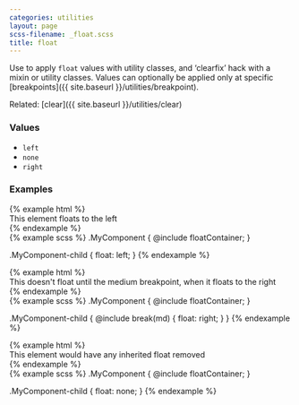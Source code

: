 ```yaml
---
categories: utilities
layout: page
scss-filename: _float.scss
title: float
---
```

Use to apply `float` values with utility classes, and ‘clearfix’ hack with a mixin or utility classes. Values can optionally be applied only at specific [breakpoints]({{ site.baseurl }}/utilities/breakpoint).

Related: [clear]({{ site.baseurl }}/utilities/clear)

### Values
* `left`
* `none`
* `right`

### Examples
<div class="DocsExample DocsExample--grouped DocsExample--labelUtilityClasses">
{% example html %}
<div class="u-floatContainer">
  <div class="u-background-color--gray-13 u-float--left">
    This element floats to the left
  </div>
</div>
{% endexample %}
</div>

<div class="DocsExample DocsExample--labelCSS DocsExample--renderHidden">
{% example scss %}
.MyComponent {
  @include floatContainer;
}

.MyComponent-child {
  float: left;
}
{% endexample %}
</div>


<div class="DocsExample DocsExample--grouped DocsExample--labelUtilityClasses">
{% example html %}
<div class="u-floatContainer">
  <div class="u-background-color--gray-13 u-md-float--right">
    This doesn't float until the medium breakpoint, when it floats to the right
  </div>
</div>
{% endexample %}
</div>

<div class="DocsExample DocsExample--labelCSS DocsExample--renderHidden">
{% example scss %}
.MyComponent {
  @include floatContainer;
}

.MyComponent-child {
  @include break(md) {
    float: right;
  }
}
{% endexample %}
</div>


<div class="DocsExample DocsExample--grouped DocsExample--labelUtilityClasses">
{% example html %}
<div class="u-floatContainer">
  <div class="u-background-color--gray-13 u-float--none">
    This element would have any inherited float removed
  </div>
</div>
{% endexample %}
</div>

<div class="DocsExample DocsExample--labelCSS DocsExample--renderHidden">
{% example scss %}
.MyComponent {
  @include floatContainer;
}

.MyComponent-child {
  float: none;
}
{% endexample %}
</div>
